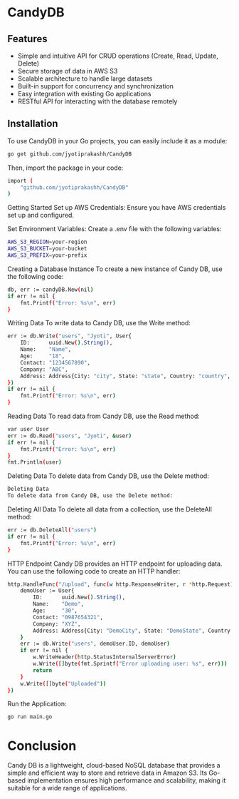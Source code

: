 # CandyDB

## Features

- Simple and intuitive API for CRUD operations (Create, Read, Update, Delete)
- Secure storage of data in AWS S3
- Scalable architecture to handle large datasets
- Built-in support for concurrency and synchronization
- Easy integration with existing Go applications
- RESTful API for interacting with the database remotely

## Installation

To use CandyDB in your Go projects, you can easily include it as a module:

```bash
go get github.com/jyotiprakashh/CandyDB
```


Then, import the package in your code:
```bash
import (
    "github.com/jyotiprakashh/CandyDB"
)
```

Getting Started
Set up AWS Credentials:
Ensure you have AWS credentials set up and configured.

Set Environment Variables:
Create a .env file with the following variables:
```bash
AWS_S3_REGION=your-region
AWS_S3_BUCKET=your-bucket
AWS_S3_PREFIX=your-prefix
```

Creating a Database Instance
To create a new instance of Candy DB, use the following code:
```bash
db, err := candyDB.New(nil)
if err != nil {
    fmt.Printf("Error: %s\n", err)
}
```

Writing Data
To write data to Candy DB, use the Write method:
```bash
err := db.Write("users", "Jyoti", User{
    ID:      uuid.New().String(),
    Name:    "Name",
    Age:     "18",
    Contact: "1234567890",
    Company: "ABC",
    Address: Address{City: "city", State: "state", Country: "country", Pincode: "751024"},
})
if err != nil {
    fmt.Printf("Error: %s\n", err)
}
```

Reading Data
To read data from Candy DB, use the Read method:
```bash
var user User
err := db.Read("users", "Jyoti", &user)
if err != nil {
    fmt.Printf("Error: %s\n", err)
}
fmt.Println(user)
```

Deleting Data
To delete data from Candy DB, use the Delete method:
```bash
Deleting Data
To delete data from Candy DB, use the Delete method:
```

Deleting All Data
To delete all data from a collection, use the DeleteAll method:
```bash
err := db.DeleteAll("users")
if err != nil {
    fmt.Printf("Error: %s\n", err)
}
```

HTTP Endpoint
Candy DB provides an HTTP endpoint for uploading data. You can use the following code to create an HTTP handler:
```bash
http.HandleFunc("/upload", func(w http.ResponseWriter, r *http.Request) {
    demoUser := User{
        ID:      uuid.New().String(),
        Name:    "Demo",
        Age:     "30",
        Contact: "0987654321",
        Company: "XYZ",
        Address: Address{City: "DemoCity", State: "DemoState", Country: "DemoCountry", Pincode: "000000"},
    }
    err := db.Write("users", demoUser.ID, demoUser)
    if err != nil {
        w.WriteHeader(http.StatusInternalServerError)
        w.Write([]byte(fmt.Sprintf("Error uploading user: %s", err)))
        return
    }
    w.Write([]byte("Uploaded"))
})
```

Run the Application:
```bash
go run main.go
```

# Conclusion

Candy DB is a lightweight, cloud-based NoSQL database that provides a simple and efficient way to store and retrieve data in Amazon S3. Its Go-based implementation ensures high performance and scalability, making it suitable for a wide range of applications.
